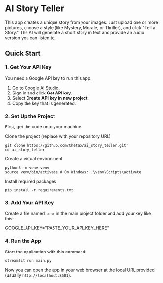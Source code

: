 # AI Story Teller

This app creates a unique story from your images. Just upload one or more pictures, choose a style (like Mystery, Morale, or Thriller), and click "Tell a Story." The AI will generate a short story in text and provide an audio version you can listen to.

## Quick Start

### 1. Get Your API Key

You need a Google API key to run this app.

1.  Go to [Google AI Studio](https://aistudio.google.com/app/apikey).
2.  Sign in and click **Get API key**.
3.  Select **Create API key in new project**.
4.  Copy the key that is generated.

### 2. Set Up the Project

First, get the code onto your machine.

Clone the project (replace with your repository URL)

`git clone https://github.com/Chetax/ai_story_teller.git'`  
`cd ai_story_teller`

Create a virtual environment

`python3 -m venv venv`  
`source venv/bin/activate # On Windows: .\venv\Scripts\activate`

Install required packages

`pip install -r requirements.txt`


### 3. Add Your API Key

Create a file named `.env` in the main project folder and add your key like this:

GOOGLE_API_KEY="PASTE_YOUR_API_KEY_HERE"

### 4. Run the App

Start the application with this command:

`streamlit run main.py`

Now you can open the app in your web browser at the local URL provided (usually `http://localhost:8501`).
